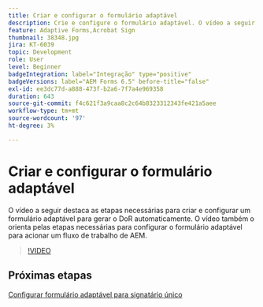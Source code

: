 ```yaml
---
title: Criar e configurar o formulário adaptável
description: Crie e configure o formulário adaptável. O vídeo a seguir destaca as etapas necessárias para criar e configurar um formulário adaptável para gerar o DoR automaticamente. O vídeo também o orienta pelas etapas necessárias para configurar o formulário adaptável para acionar um fluxo de trabalho de AEM.
feature: Adaptive Forms,Acrobat Sign
thumbnail: 38348.jpg
jira: KT-6039
topic: Development
role: User
level: Beginner
badgeIntegration: label="Integração" type="positive"
badgeVersions: label="AEM Forms 6.5" before-title="false"
exl-id: ee3dc77d-a888-473f-b2a6-7f7a4e969358
duration: 643
source-git-commit: f4c621f3a9caa8c2c64b8323312343fe421a5aee
workflow-type: tm+mt
source-wordcount: '97'
ht-degree: 3%

---
```


# Criar e configurar o formulário adaptável

O vídeo a seguir destaca as etapas necessárias para criar e configurar um formulário adaptável para gerar o DoR automaticamente. O vídeo também o orienta pelas etapas necessárias para configurar o formulário adaptável para acionar um fluxo de trabalho de AEM.

>[!VIDEO](https://video.tv.adobe.com/v/327814?quality=12&learn=on&captions=por_br)

## Próximas etapas

[Configurar formulário adaptável para signatário único](./configure-adaptive-form-for-single-signer.md)